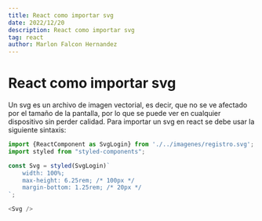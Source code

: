 ```yaml
---
title: React como importar svg
date: 2022/12/20
description: React como importar svg
tag: react
author: Marlon Falcon Hernandez
---
```


# React como importar svg
Un svg es un archivo de imagen vectorial, es decir, que no se ve afectado por el tamaño de la pantalla, por lo que se puede ver en cualquier dispositivo sin perder calidad. Para importar un svg en react se debe usar la siguiente sintaxis:

```js
import {ReactComponent as SvgLogin} from './../imagenes/registro.svg';
import styled from "styled-components";

const Svg = styled(SvgLogin)`
    width: 100%;
    max-height: 6.25rem; /* 100px */
    margin-bottom: 1.25rem; /* 20px */
`;

<Svg />
```
